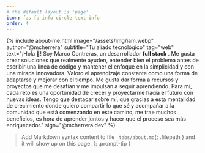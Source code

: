 ```yaml
---
# the default layout is 'page'
icon: fas fa-info-circle text-info
order: 4
---
```


{% include about-me.html 
    image="/assets/img/iam.webp" 
    author="@mcherrera" 
    subtitle="Tu aliado tecnológico" 
    tag="web" 
    text="¡Hola 👋! Soy Marco Contreras, un desarrollador __full stack__ <i class='fa fa-code'></i>. Me gusta crear soluciones que realmente ayuden, entender bien el problema antes de escribir una línea de código y mantener el enfoque en la simplicidad y con una mirada innovadora. Valoro el aprendizaje constante como una forma de adaptarse y mejorar con el tiempo. Me gusta dar forma a recursos y proyectos que me desafían y me impulsan a seguir aprendiendo. Para mí, cada reto es una oportunidad de crecer y proyectarme hacia el futuro con nuevas ideas. Tengo que destacar sobre mí, que gracias a esta mentalidad de crecimiento donde quiero compartir lo que sé y acompañar a la comunidad que está comenzando en este camino, me trae muchos beneficios, es hora de aprender juntos y hacer que el proceso sea más enriquecedor." 
    sign="@mcherrera.dev" 
%}

> Add Markdown syntax content to file `_tabs/about.md`{: .filepath } and it will show up on this page.
{: .prompt-tip }
